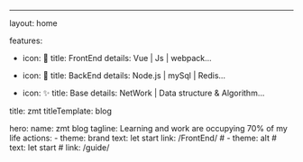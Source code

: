 ---

layout: home 

features:

- icon: 🔮
  title: FrontEnd
  details: Vue | Js | webpack...

- icon: 🚀
  title: BackEnd
  details: Node.js | mySql | Redis...

- icon: ✨
  title: Base
  details: NetWork | Data structure & Algorithm...

title: zmt
titleTemplate: blog

hero:
  name: zmt blog
  tagline: Learning and work are occupying 70% of my life
  actions:
    - theme: brand
      text: let start
      link: /FrontEnd/
    # - theme: alt
    #   text: let start
    #   link: /guide/
